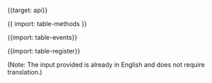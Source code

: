 {{target: api}}

{{ import: table-methods }}

{{import: table-events}}

{{import: table-register}}

(Note: The input provided is already in English and does not require translation.)